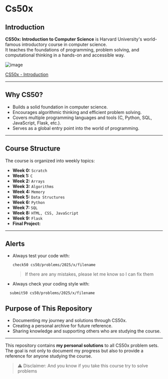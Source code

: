 # Cs50x
## Introduction
**CS50x: Introduction to Computer Science** is Harvard University's world-famous introductory course in computer science.  
It teaches the foundations of programming, problem solving, and computational thinking in a hands-on and accessible way. 

![image](https://i1.sndcdn.com/visuals-000112547630-mPipSb-t1240x260.jpg)

[CS50x - Introduction](https://youtu.be/h6lqxDwUmJQ?si=r4rLbEpYbLCRJChx)

---

## Why CS50?
- Builds a solid foundation in computer science.  
- Encourages algorithmic thinking and efficient problem solving.  
- Covers multiple programming languages and tools (C, Python, SQL, JavaScript, Flask, etc.).  
- Serves as a global entry point into the world of programming.  

---

## Course Structure
The course is organized into weekly topics:

- **Week 0:** ```Scratch```
- **Week 1:** ```C```
- **Week 2:** ```Arrays```
- **Week 3:** ```Algorithms```
- **Week 4:** ```Memory```  
- **Week 5:** ```Data Structures```  
- **Week 6:** ```Python```  
- **Week 7:** ```SQL```  
- **Week 8:** ```HTML, CSS, JavaScript```  
- **Week 9:** ```Flask```  
- **Final Project:** 
---

## Alerts
- Always test your code with:
  ```
  check50 cs50/problems/2025/x/filename
  ```
   > If there are any mistakes, please let me know so I can fix them
- Always check your coding style with:
```
  submit50 cs50/problems/2025/x/filename
```

## Purpose of This Repository
- Documenting my journey and solutions through CS50x.  
- Creating a personal archive for future reference.  
- Sharing knowledge and supporting others who are studying the course.  

---

This repository contains **my personal solutions** to all CS50x problem sets. The goal is not only to document my progress but also to provide a reference for anyone studying the course.  

> ⚠️ Disclaimer: And you know if you take this course try to solve problems 
